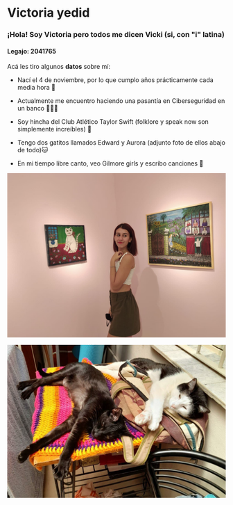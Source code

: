 # Victoria yedid 


### ¡Hola! Soy Victoria pero todos me dicen Vicki (si, con "i" latina) 

#### Legajo: 2041765

Acá les tiro algunos **datos** sobre mí:

 - Nací el 4 de noviembre, por lo que cumplo años prácticamente cada media hora 💫

 - Actualmente me encuentro haciendo una pasantía en Ciberseguridad en un banco  👩🏻‍💻

 - Soy hincha del Club Atlético Taylor Swift (folklore y speak now son simplemente increíbles) 💽

 - Tengo dos gatitos llamados Edward y Aurora (adjunto foto de ellos abajo de todo)🐱

 - En mi tiempo libre canto, veo Gilmore girls y escribo canciones 🎤
 
 ![Vicki](yo.jpeg)
  
 ![Mis hijos](gatos.jpeg)
